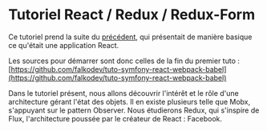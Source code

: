 # Tutoriel React / Redux / Redux-Form

Ce tutoriel prend la suite du [précédent](https://falkodev.gitbooks.io/tuto-symfony-react-webpack-babel/content/), qui présentait de manière basique ce qu'était une application React.

Les sources pour démarrer sont donc celles de la fin du premier tuto : [https://github.com/falkodev/tuto-symfony-react-webpack-babel](https://github.com/falkodev/tuto-symfony-react-webpack-babel)

Dans le tutoriel présent, nous allons découvrir l'intérêt et le rôle d'une architecture gérant l'état des objets. Il en existe plusieurs telle que Mobx, s'appuyant sur le pattern Observer. Nous étudierons Redux, qui s'inspire de Flux, l'architecture poussée par le créateur de React : Facebook.

